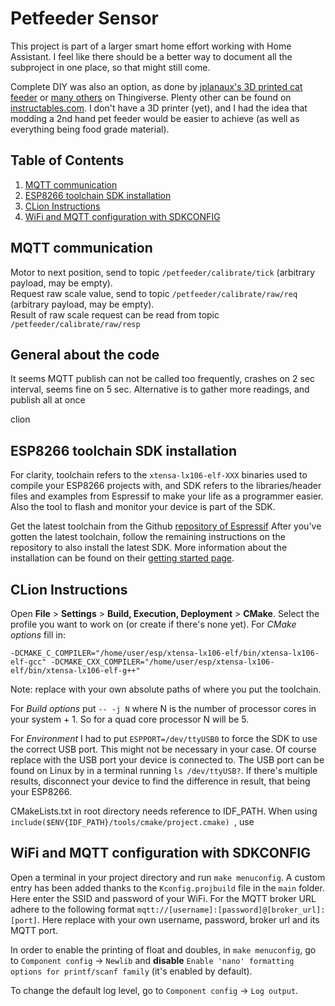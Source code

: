 # Petfeeder Sensor

This project is part of a larger smart home effort working with Home Assistant. I feel like there should be a better
way to document all the subproject in one place, so that might still come.

Complete DIY was also an option, as done by [jplanaux's 3D printed cat feeder](https://www.thingiverse.com/thing:3869594) or [many others](https://www.thingiverse.com/search?q=auger+pet&type=things&sort=relevant) on Thingiverse. Plenty other can be found on [instructables.com](https://www.thingiverse.com/search?q=auger+pet&type=things&sort=relevant). I don't have a 3D printer (yet), and I had the idea that modding a 2nd hand pet feeder would be easier to achieve (as well as everything being food grade material).

## Table of Contents

1. [MQTT communication](#MQTT-communication)
1. [ESP8266 toolchain SDK installation](#ESP8266-toolchain-SDK-installation)
1. [CLion Instructions](#CLion-Instructions)
1. [WiFi and MQTT configuration with SDKCONFIG](#WiFi-and-MQTT-configuration-with-SDKCONFIG)

## MQTT communication
Motor to next position, send to topic `/petfeeder/calibrate/tick` (arbitrary payload, may be empty).<br>
Request raw scale value, send to topic `/petfeeder/calibrate/raw/req` (arbitrary payload, 
may be empty).<br>
Result of raw scale request can be read from topic `/petfeeder/calibrate/raw/resp` <br>

## General about the code

It seems MQTT publish can not be called too frequently, crashes on
2 sec interval, seems fine on 5 sec. Alternative is to 
gather more readings, and publish all at once

clion
## ESP8266 toolchain SDK installation

For clarity, toolchain refers to the `xtensa-lx106-elf-XXX` binaries used to compile your ESP8266 projects with, and 
SDK refers to the libraries/header files and examples from Espressif to make your life as a programmer easier. Also the 
tool to flash and monitor your device is part of the SDK.

Get the latest toolchain from the Github [repository of Espressif](https://github.com/espressif/ESP8266_RTOS_SDK/)
After you've gotten the latest toolchain, follow the remaining instructions on the repository to also install the 
latest SDK. More information about the installation can be found on their [getting started page](https://docs.espressif.com/projects/esp8266-rtos-sdk/en/latest/get-started/).



## CLion Instructions

Open **File** > **Settings** > **Build, Execution, Deployment** > **CMake**. Select
 the profile you want to work on (or create if there's none yet). For *CMake options* 
 fill in:
 ```
-DCMAKE_C_COMPILER="/home/user/esp/xtensa-lx106-elf/bin/xtensa-lx106-elf-gcc" -DCMAKE_CXX_COMPILER="/home/user/esp/xtensa-lx106-elf/bin/xtensa-lx106-elf-g++"
```
Note: replace with your own absolute paths of where you put the toolchain.

For *Build options* put `-- -j N` where N is the number of processor cores in your system + 1. So for a quad core 
processor N will be 5.

For *Environment* I had to put `ESPPORT=/dev/ttyUSB0` to force the SDK to use the correct USB port. This might
not be necessary in your case. Of course replace with the USB port your device is connected to. The USB port can be 
found on Linux by in a terminal running `ls /dev/ttyUSB?`. If there's multiple results, disconnect your device to find
the difference in result, that being your ESP8266.

CMakeLists.txt in root directory needs reference to IDF_PATH. When using `include($ENV{IDF_PATH}/tools/cmake/project.cmake)
`, use 
## WiFi and MQTT configuration with SDKCONFIG 

Open a terminal in your project directory and run `make menuconfig`. A custom entry has been added thanks to
 the `Kconfig.projbuild` file in the `main` folder. Here enter the SSID and password of your WiFi. 
 For the MQTT broker URL adhere to the following format `mqtt://[username]:[password]@[broker_url]:[port]`. 
 Here replace with your own username, password, broker url and its MQTT port.
 
 In order to enable the printing of float and doubles, in `make menuconfig`, go to `Component config` -> `Newlib` 
and **disable** `Enable 'nano' formatting options for printf/scanf family` (it's enabled by default).

To change the default log level, go to `Component config` -> `Log output`.